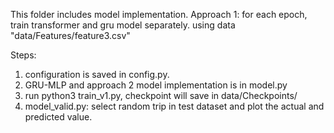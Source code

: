 
This folder includes model implementation.
Approach 1: 
  for each epoch, train transformer and gru model separately.
  using data "data/Features/feature3.csv"

Steps:
1. configuration is saved in config.py. 
2. GRU-MLP and approach 2 model implementation is in model.py
3. run python3 train_v1.py, checkpoint will save in data/Checkpoints/
4. model_valid.py: select random trip in test dataset and plot the actual and predicted value.
